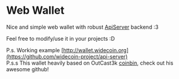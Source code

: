#  Web Wallet
Nice and simple web wallet with robust [ApiServer](https://github.com/widecoin-project/api-server) backend :3

Feel free to modify/use it in your projects :D

P.s. Working example [http://wallet.widecoin.org](https://github.com/widecoin-project/api-server)  
P.s.s This wallet heavily based on OutCast3k [coinbin](http://github.com/OutCast3k/coinbin), check out his awesome github!
